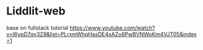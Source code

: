 # Liddlit-web
base on fullstack tutorial https://www.youtube.com/watch?v=I6ypD7qv3Z8&list=PLrxmWhqHasDE4sAZo8PwBVNWoKm4VJT05&index=1
